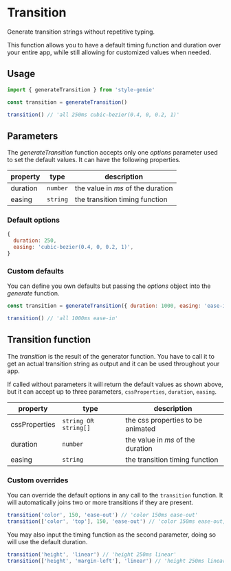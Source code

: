 # Transition

Generate transition strings without repetitive typing.

This function allows you to have a default timing function and duration over your entire app, while still allowing for customized values when needed.

## Usage

```javascript
import { generateTransition } from 'style-genie'

const transition = generateTransition()

transition() // 'all 250ms cubic-bezier(0.4, 0, 0.2, 1)'
```

## Parameters

The _generateTransition_ function accepts only one _options_ parameter used to set the default values. It can have the following properties.

| property | type     | description                       |
| -------- | -------- | --------------------------------- |
| duration | `number` | the value in _ms_ of the duration |
| easing   | `string` | the transition timing function    |

### Default options

```javascript
{
  duration: 250,
  easing: 'cubic-bezier(0.4, 0, 0.2, 1)',
}
```

### Custom defaults

You can define you own defaults but passing the _options_ object into the _generate_ function.

```javascript
const transition = generateTransition({ duration: 1000, easing: 'ease-in' })

transition() // 'all 1000ms ease-in'
```

## Transition function

The _transition_ is the result of the generator function. You have to call it to get an actual transition string as output and it can be used throughout your app.

If called without parameters it will return the default values as shown above, but it can accept up to three parameters, `cssProperties`, `duration`, `easing`.

| property      | type                 | description                       |
| ------------- | -------------------- | --------------------------------- |
| cssProperties | `string OR string[]` | the css properties to be animated |
| duration      | `number`             | the value in _ms_ of the duration |
| easing        | `string`             | the transition timing function    |

### Custom overrides

You can override the default options in any call to the `transition` function. It will automatically joins two or more transitions if they are present.

```javascript
transition('color', 150, 'ease-out') // 'color 150ms ease-out'
transition(['color', 'top'], 150, 'ease-out') // 'color 150ms ease-out, top 150ms ease-out'
```

You may also input the timing function as the second parameter, doing so will use the default duration.

```javascript
transition('height', 'linear') // 'height 250ms linear'
transition(['height', 'margin-left'], 'linear') // 'height 250ms linear, margin-left 250ms linear'
```

